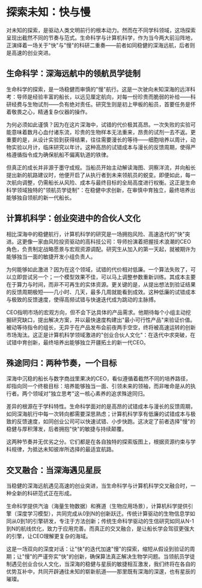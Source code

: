 # 探索未知：快与慢

对未知的探索，是驱动人类文明前行的根本动力。然而在不同学科领域，这场探索呈现出截然不同的节奏与范式。生命科学与计算机科学，作为当今两大前沿阵地，正演绎着一场关于"快"与"慢"的科研二重奏——前者如同稳健的深海远航，后者则是高速的创业突进。

## 生命科学：深海远航中的领航员学徒制

生命科学的探索，是一场稳健而审慎的"慢"航行。这是一次驶向未知深海的远洋科考：导师是经验丰富的船长，以远见厘定航向，对每一份珍贵而脆弱的补给——科研经费与生物试剂——负有绝对责任。研究生则是初上甲板的船员，首要任务是怀着敬畏之心，精通复杂仪器的操作。

为何必须如此谨慎？因为在这片深海中，试错的代价极其高昂。一次失败的实验可能意味着数月心血付诸东流，珍贵的生物样本无法重来，昂贵的试剂一去不返。更重要的是，从设计实验到获得结果，往往需要漫长的等待——细胞培养以周计，动物实验以月计，临床研究以年计。这种高昂的试错成本与漫长的反馈周期，使得严格遵循指令成为确保航船不偏离轨道的铁律。

但真正的成长并非源于墨守成规。当船员开始主动解读海图、洞察洋流，并向船长提出新的航路建议时，他便开启了从执行者到未来领航员的蜕变。即便如此，每一次航向调整，仍需船长从风险、成本与最终目标的全局高度进行权衡。这正是生命科学领域独特的"领航员学徒制"：在稳健中求创新，在审慎中育独立，最终培养出能够独自领航的新一代船长。

## 计算机科学：创业突进中的合伙人文化

相比深海中的稳健航行，计算机科学的研究是一场拥抱风险、高速迭代的"快"突进。这更像一家由风险投资驱动的高科技公司：导师扮演着把握技术浪潮的CEO角色，负责制定战略愿景与宏观资源调配。研究生从加入的第一天起，就被期许为能够独当一面的敏捷开发小组负责人。

为何能够如此激进？因为在这个领域，试错的代价相对低廉。一个算法失败了，可以立即尝试另一个；一个模型效果不佳，可以马上调整参数重新训练。其成本主要在于算力与时间，而非不可再生的实体资源。更关键的是，从提出想法到验证结果的反馈周期极短——几小时、几天，最多几周就能看到成效。这种低廉的试错成本与极致的反馈速度，使得高频试错与快速迭代成为跳动的主脉搏。

CEO指明市场的宏观方向，但不会下达具体的产品需求。他期待每个小组主动挖掘研究缺口，提出解决方案，并以最快速度构建出"最小可行性产品"来验证价值。被动等待指令的组长，无异于在产品发布会前夜两手空空，终将被高速运转的创新市场淘汰。这正是计算机科学领域激进的"创业合伙人文化"：在迭代中求突破，在试错中育创新，最终培养出能够独立开疆拓土的新一代CEO。

## 殊途同归：两种节奏，一个目标

深海中沉稳的船长与数字商战里果决的CEO，看似遵循着截然不同的培养路径，却指向同一个终极目标：培养能够独当一面、引领未来的领袖，而非唯命是从的执行者。两个领域对"独立思考"这一核心素养的追求殊途同归。

差异的根源在于学科特性。生命科学面对的是高昂的试错成本与漫长的反馈周期，如同深海航行中每一次转向都需要深思熟虑；计算机科学享有低廉的试错成本与极致的反馈速度，如同创业公司可以快速试错、小步快跑。这决定了前者选择"慢"的稳健与厚积薄发，后者拥抱"快"的敏捷与持续颠覆。

这两种节奏并无优劣之分。它们都是在各自独特的探索版图上，根据资源约束与学科规律，为抵达未知彼岸所选择的最适宜航路。

## 交叉融合：当深海遇见星辰

当稳健的深海远航遇见高速的创业突进，当生命科学与计算机科学交叉融合时，一种全新的科研范式正在形成。

生命科学提供汽油（海量生物数据）和赛道（生物应用场景），计算机科学提供引擎（深度学习模型），共同完成从0到N的创新跃迁。传统计算驱动的生物信息学如同从0到1的引擎研发，专注于方法创新；传统生命科学驱动的生信研究如同从N-1到N的航线优化，致力于应用完善。而真正的交叉融合，是让船长学会驾驭更强大的引擎，让CEO理解更复杂的海域。

这是一场双向的深度对话：让"快"的迭代加速"慢"的探索，缩短从假设到验证的周期；让"慢"的严谨夯实"快"的创新，确保算法真正解决生物学问题。当领航员学徒制遇见创业合伙人文化，当深海的稳健与星辰的敏捷相互激发，我们终将在各自的优势互补中，共同开辟通往未知的崭新航道——那里既有深海的深邃，也有星辰的璀璨。
